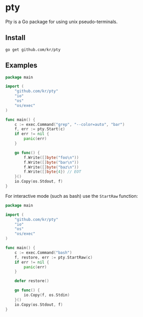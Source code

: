 # pty

Pty is a Go package for using unix pseudo-terminals.

## Install

    go get github.com/kr/pty

## Examples

```go
package main

import (
	"github.com/kr/pty"
	"io"
	"os"
	"os/exec"
)

func main() {
	c := exec.Command("grep", "--color=auto", "bar")
	f, err := pty.Start(c)
	if err != nil {
		panic(err)
	}

	go func() {
		f.Write([]byte("foo\n"))
		f.Write([]byte("bar\n"))
		f.Write([]byte("baz\n"))
		f.Write([]byte{4}) // EOT
	}()
	io.Copy(os.Stdout, f)
}
```

For interactive mode (such as bash) use the `StartRaw` function:

```go
package main

import (
	"github.com/kr/pty"
	"io"
	"os"
	"os/exec"
)

func main() {
	c := exec.Command("bash")
	f, restore, err := pty.StartRaw(c)
	if err != nil {
		panic(err)
	}

	defer restore()

	go func() {
		io.Copy(f, os.Stdin)
	}()
	io.Copy(os.Stdout, f)
}
```
